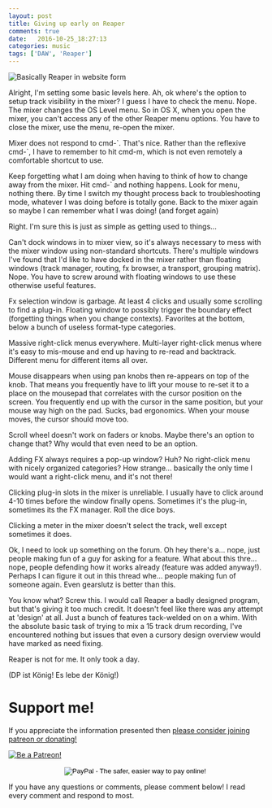 ```yaml
---
layout: post
title: Giving up early on Reaper 
comments: true
date:   2016-10-25_18:27:13 
categories: music
tags: ['DAW', 'Reaper']
---
```


![Basically Reaper in website form](/assets/Reaper/basically.png)

Alright, I'm setting some basic levels here. Ah, ok where's the option to setup track visibility in the mixer? I guess I have to check the menu. Nope. The mixer changes the OS Level menu. So in OS X, when you open the mixer, you can't access any of the other Reaper menu options. You have to close the mixer, use the menu, re-open the mixer.

Mixer does not respond to cmd-\`. That's nice. Rather than the reflexive cmd-\`, I have to remember to hit cmd-m, which is not even remotely a comfortable shortcut to use.

Keep forgetting what I am doing when having to think of how to change away from the mixer. Hit cmd-` and nothing happens. Look for menu, nothing there. By time I switch my thought process back to troubleshooting mode, whatever I was doing before is totally gone. Back to the mixer again so maybe I can remember what I was doing! (and forget again)

Right. I'm sure this is just as simple as getting used to things...

<!--more-->

Can't dock windows in to mixer view, so it's always necessary to mess with the mixer window using non-standard shortcuts. There's multiple windows I've found that I'd like to have docked in the mixer rather than floating windows (track manager, routing, fx browser, a transport, grouping matrix). Nope. You have to screw around with floating windows to use these otherwise useful features.

Fx selection window is garbage. At least 4 clicks and usually some scrolling to find a plug-in. Floating window to possibly trigger the boundary effect (forgetting things when you change contexts). Favorites at the bottom, below a bunch of useless format-type categories.

Massive right-click menus everywhere. Multi-layer right-click menus where it's easy to mis-mouse and end up having to re-read and backtrack. Different menu for different items all over. 

Mouse disappears when using pan knobs then re-appears on top of the knob. That means you frequently have to lift your mouse to re-set it to a place on the mousepad that correlates with the cursor position on the screen. You frequently end up with the cursor in the same position, but your mouse way high on the pad. Sucks, bad ergonomics. When your mouse moves, the cursor should move too.

Scroll wheel doesn't work on faders or knobs. Maybe there's an option to change that? Why would that even need to be an option.

Adding FX always requires a pop-up window? Huh? No right-click menu with nicely organized categories? How strange... basically the only time I would want a right-click menu, and it's not there!

Clicking plug-in slots in the mixer is unreliable. I usually have to click around 4-10 times before the window finally opens. Sometimes it's the plug-in, sometimes its the FX manager. Roll the dice boys.

Clicking a meter in the mixer doesn't select the track, well except sometimes it does. 

Ok, I need to look up something on the forum. Oh hey there's a... nope, just people making fun of a guy for asking for a feature. What about this thre... nope, people defending how it works already (feature was added anyway!). Perhaps I can figure it out in this thread whe... people making fun of someone again. Even gearslutz is better than this.

You know what? Screw this. I would call Reaper a badly designed program, but that's giving it too much credit. It doesn't feel like there was any attempt at 'design' at all. Just a bunch of features tack-welded on on a whim. With the absolute basic task of trying to mix a 15 track drum recording, I've encountered nothing but issues that even a cursory design overview would have marked as need fixing.

Reaper is not for me. It only took a day.

(DP ist König! Es lebe der König!)

# Support me!

If you appreciate the information presented then <a href="/DonateNow/">please consider joining patreon or donating!</a>

<a href="https://www.patreon.com/bePatron?u=7465992"> <img class="patreon-button" src="/assets/Patreon.png" alt="Be a Patreon!"></a>

<form style="text-align: center;" action="https://www.paypal.com/cgi-bin/webscr" method="post" target="_top">
<input type="hidden" name="cmd" value="_s-xclick">
<input type="hidden" name="hosted_button_id" value="BR247JAZBTUJJ">
<input type="image" src="https://www.paypalobjects.com/en_US/i/btn/btn_donateCC_LG.gif" border="0" name="submit" alt="PayPal - The safer, easier way to pay online!">
<img alt="" border="0" src="https://www.paypalobjects.com/en_US/i/scr/pixel.gif" width="1" height="1">
</form>

If you have any questions or comments, please comment below! I read every comment and respond to most.